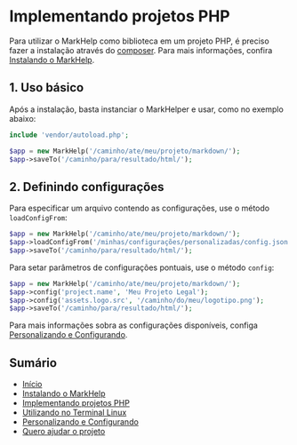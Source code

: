 # Implementando projetos PHP

Para utilizar o MarkHelp como biblioteca em um projeto PHP, é preciso fazer a instalação através do [composer](https://getcomposer.org/). Para mais informações, confira [Instalando o MarkHelp](instalando.md).

## 1. Uso básico

Após a instalação, basta instanciar o MarkHelper e usar, como no exemplo abaixo:

```php
include 'vendor/autoload.php';

$app = new MarkHelp('/caminho/ate/meu/projeto/markdown/');
$app->saveTo('/caminho/para/resultado/html/');
```

## 2. Definindo configurações

Para especificar um arquivo contendo as configurações, use o método `loadConfigFrom`:

```php
$app = new MarkHelp('/caminho/ate/meu/projeto/markdown/');
$app->loadConfigFrom('/minhas/configurações/personalizadas/config.json');
$app->saveTo('/caminho/para/resultado/html/');
```

Para setar parâmetros de configurações pontuais, use o método `config`:

```php
$app = new MarkHelp('/caminho/ate/meu/projeto/markdown/');
$app->config('project.name', 'Meu Projeto Legal');
$app->config('assets.logo.src', '/caminho/do/meu/logotipo.png');
$app->saveTo('/caminho/para/resultado/html/');
```

Para mais informações sobra as configurações disponíveis, configa [Personalizando e Configurando](configuracoes.md).

## Sumário

-   [Início](index.md)
-   [Instalando o MarkHelp](instalando.md)
-   [Implementando projetos PHP](utilizar-como-biblioteca.md)
-   [Utilizando no Terminal Linux](utilizar-no-terminal.md)
-   [Personalizando e Configurando](configuracoes.md)
-   [Quero ajudar o projeto](como-ajudar.md)
